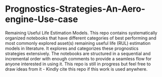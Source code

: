 # Prognostics-Strategies-An-Aero-engine-Use-case
Remaining Useful Life Estimation Models.
This repo contains systematically organized notebooks that have different categories of best performing and most commonly explored asset(s) remaining useful life (RUL) estimation models in literature. It explores and categorizes these prognostics strategies extensively.
The notebooks are structured in a sequential and incremental order with enough comments to provide a seamless flow for anyone interested in using it.
This repo is still in progress but feel free to draw ideas from it - Kindly cite this repo if this work is used anywhere.
